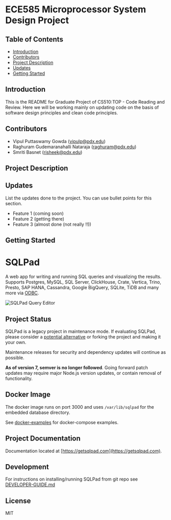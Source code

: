 # ECE585 Microprocessor System Design Project

## Table of Contents

- [Introduction](#introduction)
- [Contributors](#contributors)
- [Project Description](#project-description)
- [Updates](#updates)
- [Getting Started](#getting-started)

## Introduction

This is the README for Graduate Project of CS510:TOP - Code Reading and Review. Here we will be working mainly on updating code on the basis of software design principles and clean code principles. 

## Contributors

- Vipul Puttaswamy Gowda ([vipulp@pdx.edu](mailto:vipulp@pdx.edu))
- Raghuram Gudemaranahalli Nataraja ([raghuram@pdx.edu](mailto:raghuram@pdx.edu))
- Smriti Basnet ([risheek@pdx.edu](mailto:risheek@pdx.edu))

## Project Description

<Project Descripton will be added shortly>

## Updates

List the updates done to the project. You can use bullet points for this section.

- Feature 1 (coming soon)
- Feature 2 (getting there)
- Feature 3 (almost done (not really !!))

## Getting Started

# SQLPad

A web app for writing and running SQL queries and visualizing the results. Supports Postgres, MySQL, SQL Server, ClickHouse, Crate, Vertica, Trino, Presto, SAP HANA, Cassandra, Google BigQuery, SQLite, TiDB and many more via [ODBC](https://github.com/sqlpad/sqlpad/wiki/ODBC).

![SQLPad Query Editor](https://user-images.githubusercontent.com/303966/99915755-32f78e80-2ccb-11eb-9f74-b18846d6108d.png)

## Project Status

SQLPad is a legacy project in maintenance mode. If evaluating SQLPad, please consider a [potential alternative](https://getsqlpad.com/en/introduction/#alternatives) or forking the project and making it your own.

Maintenance releases for security and dependency updates will continue as possible.

**As of version 7, semver is no longer followed**. Going forward patch updates may require major Node.js version updates, or contain removal of functionality.

## Docker Image

The docker image runs on port 3000 and uses `/var/lib/sqlpad` for the embedded database directory.

See [docker-examples](https://github.com/sqlpad/sqlpad/tree/master/docker-examples) for docker-compose examples.

## Project Documentation

Documentation located at [https://getsqlpad.com](https://getsqlpad.com).

## Development

For instructions on installing/running SQLPad from git repo see [DEVELOPER-GUIDE.md](https://github.com/sqlpad/sqlpad/blob/master/DEVELOPER-GUIDE.md)

## License

MIT

